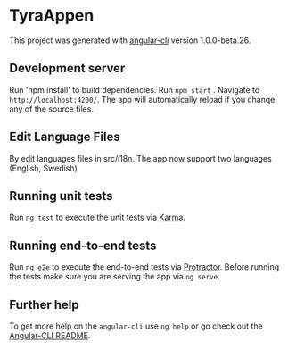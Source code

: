 # TyraAppen

This project was generated with [angular-cli](https://github.com/angular/angular-cli) version 1.0.0-beta.26.

## Development server
Run 'npm install' to build dependencies.
Run `npm start` . Navigate to `http://localhost:4200/`. The app will automatically reload if you change any of the source files.

## Edit Language Files

By edit languages files in src/i18n. The app now support two languages (English, Swedish) 

## Running unit tests

Run `ng test` to execute the unit tests via [Karma](https://karma-runner.github.io).

## Running end-to-end tests

Run `ng e2e` to execute the end-to-end tests via [Protractor](http://www.protractortest.org/).
Before running the tests make sure you are serving the app via `ng serve`.

## Further help

To get more help on the `angular-cli` use `ng help` or go check out the [Angular-CLI README](https://github.com/angular/angular-cli/blob/master/README.md).
